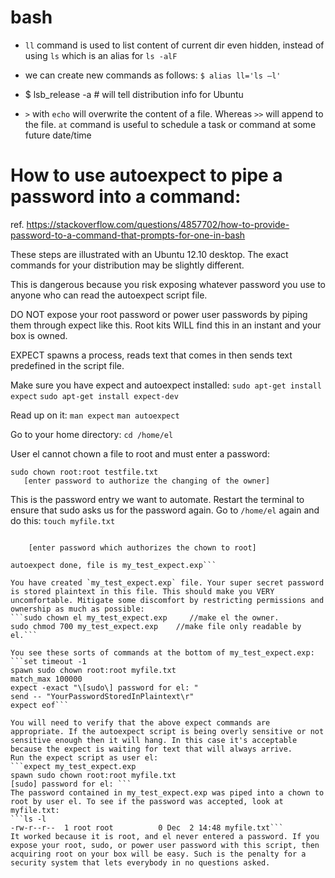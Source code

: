 # bash
* `ll` command is used to list content of current dir even hidden, instead of using `ls` which is an alias for `ls -alF`
* we can create new commands as follows: `$ alias ll='ls –l'`

* $ lsb_release -a 	# will tell distribution info for Ubuntu

* `>` with `echo` will overwrite the content of a file. Whereas `>>` will append to the file.
`at` command is useful to schedule a task or command at some future date/time


# How to use autoexpect to pipe a password into a command:
ref. https://stackoverflow.com/questions/4857702/how-to-provide-password-to-a-command-that-prompts-for-one-in-bash

These steps are illustrated with an Ubuntu 12.10 desktop. The exact commands for your distribution may be slightly different.

This is dangerous because you risk exposing whatever password you use to anyone who can read the autoexpect script file.

DO NOT expose your root password or power user passwords by piping them through expect like this. Root kits WILL find this in an instant and your box is owned.

EXPECT spawns a process, reads text that comes in then sends text predefined in the script file.

Make sure you have expect and autoexpect installed:
`sudo apt-get install expect`
`sudo apt-get install expect-dev`

Read up on it:
`man expect`
`man autoexpect`

Go to your home directory:
`cd /home/el`

User el cannot chown a file to root and must enter a password:
```touch testfile.txt
sudo chown root:root testfile.txt 
   [enter password to authorize the changing of the owner]
```
This is the password entry we want to automate. Restart the terminal to ensure that sudo asks us for the password again. Go to `/home/el` again and do this:
`touch myfile.txt`

```autoexpect -f my_test_expect.exp sudo chown root:root myfile.txt

    [enter password which authorizes the chown to root]

autoexpect done, file is my_test_expect.exp```

You have created `my_test_expect.exp` file. Your super secret password is stored plaintext in this file. This should make you VERY uncomfortable. Mitigate some discomfort by restricting permissions and ownership as much as possible:
```sudo chown el my_test_expect.exp     //make el the owner.
sudo chmod 700 my_test_expect.exp    //make file only readable by el.```

You see these sorts of commands at the bottom of my_test_expect.exp:
```set timeout -1
spawn sudo chown root:root myfile.txt
match_max 100000
expect -exact "\[sudo\] password for el: "
send -- "YourPasswordStoredInPlaintext\r"
expect eof```

You will need to verify that the above expect commands are appropriate. If the autoexpect script is being overly sensitive or not sensitive enough then it will hang. In this case it's acceptable because the expect is waiting for text that will always arrive.
Run the expect script as user el:
```expect my_test_expect.exp 
spawn sudo chown root:root myfile.txt
[sudo] password for el: ```
The password contained in my_test_expect.exp was piped into a chown to root by user el. To see if the password was accepted, look at myfile.txt:
```ls -l
-rw-r--r--  1 root root          0 Dec  2 14:48 myfile.txt```
It worked because it is root, and el never entered a password. If you expose your root, sudo, or power user password with this script, then acquiring root on your box will be easy. Such is the penalty for a security system that lets everybody in no questions asked.
